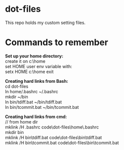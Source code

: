 dot-files
=========

This repo holds my custom setting files.


Commands to remember
====================

**Set up your home directory:**  
create it on c:\home  
set HOME user env variable with:  
setx HOME c:\home
exit

**Creating hard links from Bash:**  
cd dot-files  
ln home/.bashrc ~/.bashrc  
mkdir ~/bin  
ln bin/tdiff.bat ~/bin/tdiff.bat  
ln bin/tcommit.bat ~/bin/tcommit.bat  

**Creating hard links from cmd:**  
// from home dir  
mklink /H .bashrc code\dot-files\home\\.bashrc  
mkdir bin  
mklink /H bin\tdiff.bat code\dot-files\bin\tdiff.bat  
mklink /H bin\tcommit.bat code\dot-files\bin\tcommit.bat  

